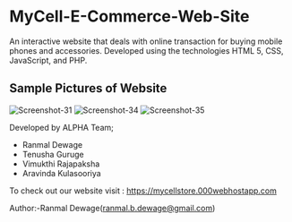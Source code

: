 # MyCell-E-Commerce-Web-Site
An interactive website that deals with online transaction for buying mobile phones and accessories.
Developed using the technologies HTML 5, CSS, JavaScript, and PHP.

## Sample Pictures of Website

<img src="https://i.ibb.co/JjDTD7n/Screenshot-31.png" alt="Screenshot-31" border="0">

<img src="https://i.ibb.co/6BxWkWB/Screenshot-34.png" alt="Screenshot-34" border="0">

<img src="https://i.ibb.co/Sts9w9K/Screenshot-35.png" alt="Screenshot-35" border="0">


Developed by ALPHA Team;
* Ranmal Dewage
* Tenusha Guruge
* Vimukthi Rajapaksha
* Aravinda Kulasooriya

To check out our website visit : https://mycellstore.000webhostapp.com

Author:-Ranmal Dewage(ranmal.b.dewage@gmail.com)
